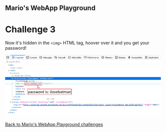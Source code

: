 ## Mario's WebApp Playground
# Challenge 3

Now it's hidden in the `<img>` HTML tag, hoover over it and you get your password!

![1](../images/mario3.png)


[Back to Mario's WebApp Playground challenges](./)
